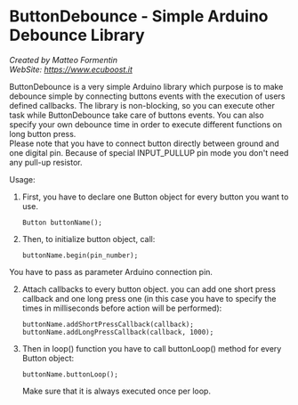 # ButtonDebounce - Simple Arduino Debounce Library
*Created by Matteo Formentin*  
*WebSite: https://www.ecuboost.it*  

ButtonDebounce is a very simple Arduino library which purpose is to make debounce simple by connecting buttons events with the execution of users defined callbacks. The library is non-blocking, so you can execute other task while ButtonDebounce take care of buttons events. You can also specify your own debounce time in order to execute different functions on long button press.  
Please note that you have to connect button directly between ground and one digital pin. Because of special INPUT_PULLUP pin mode you don't need any pull-up resistor.  

Usage:  
1. First, you have to declare one Button object for every button you want to use.  
      ```
      Button buttonName();
      ```
2. Then, to initialize button object, call:  
      ```
      buttonName.begin(pin_number);
      ```
You have to pass as parameter Arduino connection pin.  

2. Attach callbacks to every button object. you can add one short press callback and one long press one (in this case you have to specify the times in milliseconds before action will be performed):  
      ```
      buttonName.addShortPressCallback(callback);  
      buttonName.addLongPressCallback(callback, 1000);
      ```

3. Then in loop() function you have to call buttonLoop() method for every Button object:  

      ```
      buttonName.buttonLoop();
      ```  
   Make sure that it is always executed once per loop.
